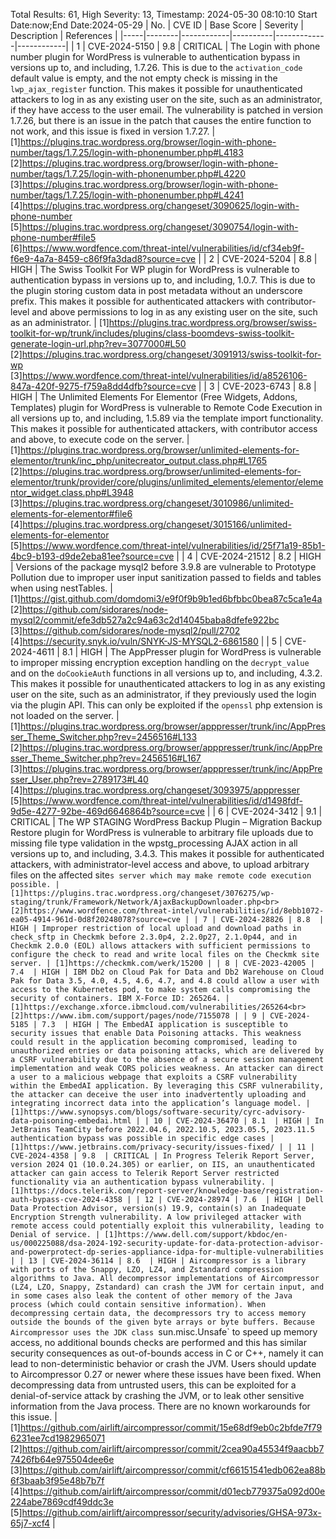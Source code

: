 Total Results: 61, High Severity: 13, Timestamp: 2024-05-30 08:10:10
Start Date:now;End Date:2024-05-29
| No. | CVE ID | Base Score | Severity | Description | References |
|-----|--------|------------|----------|-------------|------------|
| 1 | CVE-2024-5150 | 9.8  | CRITICAL | The Login with phone number plugin for WordPress is vulnerable to authentication bypass in versions up to, and including, 1.7.26. This is due to the `activation_code` default value is empty, and the not empty check is missing in the `lwp_ajax_register` function. This makes it possible for unauthenticated attackers to log in as any existing user on the site, such as an administrator, if they have access to the user email. The vulnerability is patched in version 1.7.26, but there is an issue in the patch that causes the entire function to not work, and this issue is fixed in version 1.7.27. | [1]https://plugins.trac.wordpress.org/browser/login-with-phone-number/tags/1.7.25/login-with-phonenumber.php#L4183<br>[2]https://plugins.trac.wordpress.org/browser/login-with-phone-number/tags/1.7.25/login-with-phonenumber.php#L4220<br>[3]https://plugins.trac.wordpress.org/browser/login-with-phone-number/tags/1.7.25/login-with-phonenumber.php#L4241<br>[4]https://plugins.trac.wordpress.org/changeset/3090625/login-with-phone-number<br>[5]https://plugins.trac.wordpress.org/changeset/3090754/login-with-phone-number#file5<br>[6]https://www.wordfence.com/threat-intel/vulnerabilities/id/cf34eb9f-f6e9-4a7a-8459-c86f9fa3dad8?source=cve |
| 2 | CVE-2024-5204 | 8.8  | HIGH | The Swiss Toolkit For WP plugin for WordPress is vulnerable to authentication bypass in versions up to, and including, 1.0.7. This is due to the plugin storing custom data in post metadata without an underscore prefix. This makes it possible for authenticated attackers with contributor-level and above permissions to log in as any existing user on the site, such as an administrator. | [1]https://plugins.trac.wordpress.org/browser/swiss-toolkit-for-wp/trunk/includes/plugins/class-boomdevs-swiss-toolkit-generate-login-url.php?rev=3077000#L50<br>[2]https://plugins.trac.wordpress.org/changeset/3091913/swiss-toolkit-for-wp<br>[3]https://www.wordfence.com/threat-intel/vulnerabilities/id/a8526106-847a-420f-9275-f759a8dd4dfb?source=cve |
| 3 | CVE-2023-6743 | 8.8  | HIGH | The Unlimited Elements For Elementor (Free Widgets, Addons, Templates) plugin for WordPress is vulnerable to Remote Code Execution in all versions up to, and including, 1.5.89 via the template import functionality. This makes it possible for authenticated attackers, with contributor access and above, to execute code on the server. | [1]https://plugins.trac.wordpress.org/browser/unlimited-elements-for-elementor/trunk/inc_php/unitecreator_output.class.php#L1765<br>[2]https://plugins.trac.wordpress.org/browser/unlimited-elements-for-elementor/trunk/provider/core/plugins/unlimited_elements/elementor/elementor_widget.class.php#L3948<br>[3]https://plugins.trac.wordpress.org/changeset/3010986/unlimited-elements-for-elementor#file6<br>[4]https://plugins.trac.wordpress.org/changeset/3015166/unlimited-elements-for-elementor<br>[5]https://www.wordfence.com/threat-intel/vulnerabilities/id/25f71a19-85b1-4bc9-b193-d9de2eba81ee?source=cve |
| 4 | CVE-2024-21512 | 8.2  | HIGH | Versions of the package mysql2 before 3.9.8 are vulnerable to Prototype Pollution due to improper user input sanitization passed to fields and tables when using nestTables. | [1]https://gist.github.com/domdomi3/e9f0f9b9b1ed6bfbbc0bea87c5ca1e4a<br>[2]https://github.com/sidorares/node-mysql2/commit/efe3db527a2c94a63c2d14045baba8dfefe922bc<br>[3]https://github.com/sidorares/node-mysql2/pull/2702<br>[4]https://security.snyk.io/vuln/SNYK-JS-MYSQL2-6861580 |
| 5 | CVE-2024-4611 | 8.1  | HIGH | The AppPresser plugin for WordPress is vulnerable to improper missing encryption exception handling on the `decrypt_value` and on the `doCookieAuth` functions in all versions up to, and including, 4.3.2. This makes it possible for unauthenticated attackers to log in as any existing user on the site, such as an administrator, if they previously used the login via the plugin API. This can only be exploited if the `openssl` php extension is not loaded on the server. | [1]https://plugins.trac.wordpress.org/browser/apppresser/trunk/inc/AppPresser_Theme_Switcher.php?rev=2456516#L133<br>[2]https://plugins.trac.wordpress.org/browser/apppresser/trunk/inc/AppPresser_Theme_Switcher.php?rev=2456516#L167<br>[3]https://plugins.trac.wordpress.org/browser/apppresser/trunk/inc/AppPresser_User.php?rev=2789173#L40<br>[4]https://plugins.trac.wordpress.org/changeset/3093975/apppresser<br>[5]https://www.wordfence.com/threat-intel/vulnerabilities/id/d1498fdf-9d5e-4277-92be-469d6646864b?source=cve |
| 6 | CVE-2024-3412 | 9.1  | CRITICAL | The WP STAGING WordPress Backup Plugin – Migration Backup Restore plugin for WordPress is vulnerable to arbitrary file uploads due to missing file type validation in the wpstg_processing AJAX action in all versions up to, and including, 3.4.3. This makes it possible for authenticated attackers, with administrator-level access and above, to upload arbitrary files on the affected site`s server which may make remote code execution possible. | [1]https://plugins.trac.wordpress.org/changeset/3076275/wp-staging/trunk/Framework/Network/AjaxBackupDownloader.php<br>[2]https://www.wordfence.com/threat-intel/vulnerabilities/id/8ebb1072-ea05-4914-961d-0d8f20248078?source=cve |
| 7 | CVE-2024-28826 | 8.8  | HIGH | Improper restriction of local upload and download paths in check_sftp in Checkmk before 2.3.0p4, 2.2.0p27, 2.1.0p44, and in Checkmk 2.0.0 (EOL) allows attackers with sufficient permissions to configure the check to read and write local files on the Checkmk site server. | [1]https://checkmk.com/werk/15200 |
| 8 | CVE-2023-42005 | 7.4  | HIGH | IBM Db2 on Cloud Pak for Data and Db2 Warehouse on Cloud Pak for Data 3.5, 4.0, 4.5, 4.6, 4.7, and 4.8 could allow a user with access to the Kubernetes pod, to make system calls compromising the security of containers. IBM X-Force ID: 265264. | [1]https://exchange.xforce.ibmcloud.com/vulnerabilities/265264<br>[2]https://www.ibm.com/support/pages/node/7155078 |
| 9 | CVE-2024-5185 | 7.3  | HIGH | The EmbedAI application is susceptible to security issues that enable Data Poisoning attacks. This weakness could result in the application becoming compromised, leading to unauthorized entries or data poisoning attacks, which are delivered by a CSRF vulnerability due to the absence of a secure session management implementation and weak CORS policies weakness. An attacker can direct a user to a malicious webpage that exploits a CSRF vulnerability within the EmbedAI application. By leveraging this CSRF vulnerability, the attacker can deceive the user into inadvertently uploading and integrating incorrect data into the application’s language model. | [1]https://www.synopsys.com/blogs/software-security/cyrc-advisory-data-poisoning-embedai.html |
| 10 | CVE-2024-36470 | 8.1  | HIGH | In JetBrains TeamCity before 2022.04.6, 2022.10.5, 2023.05.5, 2023.11.5 authentication bypass was possible in specific edge cases | [1]https://www.jetbrains.com/privacy-security/issues-fixed/ |
| 11 | CVE-2024-4358 | 9.8  | CRITICAL | In Progress Telerik Report Server, version 2024 Q1 (10.0.24.305) or earlier, on IIS, an unauthenticated attacker can gain access to Telerik Report Server restricted functionality via an authentication bypass vulnerability. | [1]https://docs.telerik.com/report-server/knowledge-base/registration-auth-bypass-cve-2024-4358 |
| 12 | CVE-2024-28974 | 7.6  | HIGH | Dell Data Protection Advisor, version(s) 19.9, contain(s) an Inadequate Encryption Strength vulnerability. A low privileged attacker with remote access could potentially exploit this vulnerability, leading to Denial of service. | [1]https://www.dell.com/support/kbdoc/en-us/000225088/dsa-2024-192-security-update-for-data-protection-advisor-and-powerprotect-dp-series-appliance-idpa-for-multiple-vulnerabilities |
| 13 | CVE-2024-36114 | 8.6  | HIGH | Aircompressor is a library with ports of the Snappy, LZO, LZ4, and Zstandard compression algorithms to Java. All decompressor implementations of Aircompressor (LZ4, LZO, Snappy, Zstandard) can crash the JVM for certain input, and in some cases also leak the content of other memory of the Java process (which could contain sensitive information). When decompressing certain data, the decompressors try to access memory outside the bounds of the given byte arrays or byte buffers. Because Aircompressor uses the JDK class `sun.misc.Unsafe` to speed up memory access, no additional bounds checks are performed and this has similar security consequences as out-of-bounds access in C or C++, namely it can lead to non-deterministic behavior or crash the JVM. Users should update to Aircompressor 0.27 or newer where these issues have been fixed. When decompressing data from untrusted users, this can be exploited for a denial-of-service attack by crashing the JVM, or to leak other sensitive information from the Java process. There are no known workarounds for this issue. | [1]https://github.com/airlift/aircompressor/commit/15e68df9eb0c2bfde7f796231ee7cd1982965071<br>[2]https://github.com/airlift/aircompressor/commit/2cea90a45534f9aacbb77426fb64e975504dee6e<br>[3]https://github.com/airlift/aircompressor/commit/cf66151541edb062ea88b6f3baab3f95e48b7b7f<br>[4]https://github.com/airlift/aircompressor/commit/d01ecb779375a092d00e224abe7869cdf49ddc3e<br>[5]https://github.com/airlift/aircompressor/security/advisories/GHSA-973x-65j7-xcf4 |
